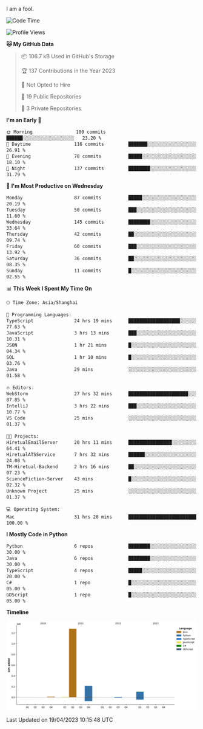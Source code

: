 I am a fool.

<!--START_SECTION:waka-->
![Code Time](http://img.shields.io/badge/Code%20Time-326%20hrs%2048%20mins-blue)

![Profile Views](http://img.shields.io/badge/Profile%20Views-7-blue)

**🐱 My GitHub Data** 

> 📦 106.7 kB Used in GitHub's Storage 
 > 
> 🏆 137 Contributions in the Year 2023
 > 
> 🚫 Not Opted to Hire
 > 
> 📜 19 Public Repositories 
 > 
> 🔑 3 Private Repositories 
 > 
**I'm an Early 🐤** 

```text
🌞 Morning                100 commits         ██████░░░░░░░░░░░░░░░░░░░   23.20 % 
🌆 Daytime                116 commits         ███████░░░░░░░░░░░░░░░░░░   26.91 % 
🌃 Evening                78 commits          █████░░░░░░░░░░░░░░░░░░░░   18.10 % 
🌙 Night                  137 commits         ████████░░░░░░░░░░░░░░░░░   31.79 % 
```
📅 **I'm Most Productive on Wednesday** 

```text
Monday                   87 commits          █████░░░░░░░░░░░░░░░░░░░░   20.19 % 
Tuesday                  50 commits          ███░░░░░░░░░░░░░░░░░░░░░░   11.60 % 
Wednesday                145 commits         ████████░░░░░░░░░░░░░░░░░   33.64 % 
Thursday                 42 commits          ██░░░░░░░░░░░░░░░░░░░░░░░   09.74 % 
Friday                   60 commits          ███░░░░░░░░░░░░░░░░░░░░░░   13.92 % 
Saturday                 36 commits          ██░░░░░░░░░░░░░░░░░░░░░░░   08.35 % 
Sunday                   11 commits          █░░░░░░░░░░░░░░░░░░░░░░░░   02.55 % 
```


📊 **This Week I Spent My Time On** 

```text
🕑︎ Time Zone: Asia/Shanghai

💬 Programming Languages: 
TypeScript               24 hrs 19 mins      ███████████████████░░░░░░   77.63 % 
JavaScript               3 hrs 13 mins       ███░░░░░░░░░░░░░░░░░░░░░░   10.31 % 
JSON                     1 hr 21 mins        █░░░░░░░░░░░░░░░░░░░░░░░░   04.34 % 
SQL                      1 hr 10 mins        █░░░░░░░░░░░░░░░░░░░░░░░░   03.76 % 
Java                     29 mins             ░░░░░░░░░░░░░░░░░░░░░░░░░   01.58 % 

🔥 Editors: 
WebStorm                 27 hrs 32 mins      ██████████████████████░░░   87.85 % 
IntelliJ                 3 hrs 22 mins       ███░░░░░░░░░░░░░░░░░░░░░░   10.77 % 
VS Code                  25 mins             ░░░░░░░░░░░░░░░░░░░░░░░░░   01.37 % 

🐱‍💻 Projects: 
HiretualEmailServer      20 hrs 11 mins      ████████████████░░░░░░░░░   64.41 % 
HiretualATSService       7 hrs 32 mins       ██████░░░░░░░░░░░░░░░░░░░   24.08 % 
TM-Hiretual-Backend      2 hrs 16 mins       ██░░░░░░░░░░░░░░░░░░░░░░░   07.23 % 
ScienceFiction-Server    43 mins             █░░░░░░░░░░░░░░░░░░░░░░░░   02.32 % 
Unknown Project          25 mins             ░░░░░░░░░░░░░░░░░░░░░░░░░   01.37 % 

💻 Operating System: 
Mac                      31 hrs 20 mins      █████████████████████████   100.00 % 
```

**I Mostly Code in Python** 

```text
Python                   6 repos             ████████░░░░░░░░░░░░░░░░░   30.00 % 
Java                     6 repos             ████████░░░░░░░░░░░░░░░░░   30.00 % 
TypeScript               4 repos             █████░░░░░░░░░░░░░░░░░░░░   20.00 % 
C#                       1 repo              █░░░░░░░░░░░░░░░░░░░░░░░░   05.00 % 
GDScript                 1 repo              █░░░░░░░░░░░░░░░░░░░░░░░░   05.00 % 
```



**Timeline**

![Lines of Code chart](https://raw.githubusercontent.com/VeejaLiu/VeejaLiu/master/assets/bar_graph.png)


 Last Updated on 19/04/2023 10:15:48 UTC
<!--END_SECTION:waka-->
